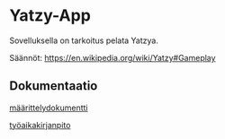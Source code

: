 # Yatzy-App
 
 Sovelluksella on tarkoitus pelata Yatzya.
 
 Säännöt: https://en.wikipedia.org/wiki/Yatzy#Gameplay


## Dokumentaatio 
[määrittelydokumentti](https://github.com/JVS23/ot-harjoitustyo/blob/master/Yatzy-app/dokumentaatio/vaatimusmaarittely.MD)

[työaikakirjanpito](https://github.com/JVS23/ot-harjoitustyo/blob/master/Yatzy-app/dokumentaatio/tyoaikakirjanpito.MD)

